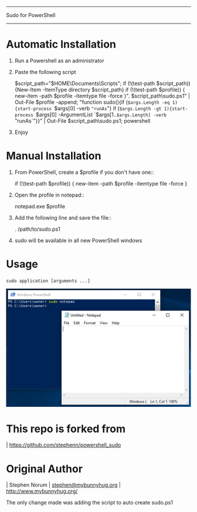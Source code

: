 *********************
 Sudo for PowerShell
*********************

Automatic Installation
============
1. Run a Powershell as an administrator

2. Paste the following script

    $script_path="$HOME\Documents\Scripts"; if (!(test-path $script_path)) {New-Item -ItemType directory $script_path} if (!(test-path $profile)) { new-item -path $profile -itemtype file -force }". $script_path\sudo.ps1" | Out-File $profile -append; "function sudo(){if (`$args.Length -eq 1){start-process `$args[0] -verb `"runAs`"} if (`$args.Length -gt 1){start-process `$args[0] -ArgumentList `$args[1..`$args.Length] -verb `"runAs`"}}" | Out-File $script_path\sudo.ps1; powershell

3. Enjoy

Manual Installation
============
1. From PowerShell, create a $profile if you don't have one::

    if (!(test-path $profile)) { new-item -path $profile -itemtype file -force }

2. Open the profile in notepad::

    notepad.exe $profile
    
3. Add the following line and save the file::

   . /path/to/sudo.ps1
   
4. sudo will be available in all new PowerShell windows

Usage
=====
``sudo application [arguments ...]``

![alt text](./img/powershell_sudo_notepad.PNG?style=centerme)

This repo is forked from 
=======
| https://github.com/stephenn/powershell_sudo

Original Author
=======
| Stephen Norum
| stephen@mybunnyhug.org
| http://www.mybunnyhug.org/

The only change made was adding the script to auto create sudo.ps1


